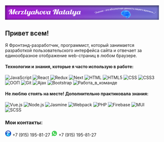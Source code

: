 ![Header](https://github.com/MerzlyakovaNatalya/MerzlyakovaNatalya/blob/main/assets/Jpg.jpg)

## Привет всем!
Я Фронтэнд-разработчик, программист, который занимается разработкой пользовательского интерфейса сайта и отвечает за единообразное отображение web-страниц в любом браузере.

#### Технологии и знания, которые я часто использую в работе:

![JavaScript](https://img.shields.io/badge/-JavaScript-000099?style=for-the-badge&logo=JavaScript)
![React](https://img.shields.io/badge/-React-000066?style=for-the-badge&logo=React)
![Redux](https://img.shields.io/badge/-Redux-333399?style=for-the-badge&logo=Redux)
![Next](https://img.shields.io/badge/-Next-333399?style=for-the-badge&logo=Next)
![HTML](https://img.shields.io/badge/-HTML-330066?style=for-the-badge&logo=HTML)
![HTML5](https://img.shields.io/badge/-HTML5-330099?style=for-the-badge&logo=HTML5)
![CSS](https://img.shields.io/badge/-CSS-3300cc?style=for-the-badge&logo=CSS)
![CSS3](https://img.shields.io/badge/-CSS3-6600ff?style=for-the-badge&logo=CSS3)
![ООП](https://img.shields.io/badge/-ООП-6633cc?style=for-the-badge&logo=ООП)
![Git](https://img.shields.io/badge/-Git-000033?style=for-the-badge&logo=Git)
![Ajax](https://img.shields.io/badge/-Ajax-000066?style=for-the-badge&logo=Ajax)
![Bootstrap](https://img.shields.io/badge/-Bootstrap-000099?style=for-the-badge&logo=Bootstrap)
![Работа_в_команде](https://img.shields.io/badge/-Работа_в_команде-ffcc00?style=for-the-badge&logo=appveyor)

#### Не люблю стоять на месте! Дополнительно практиковала знания:
![Vue.js](https://img.shields.io/badge/-Vue.js-cc3300?style=plastic&logo=Vue.js)
![Node.js](https://img.shields.io/badge/-Node.js-cc3300?style=plastic&logo=Node.js)
![Jasmine](https://img.shields.io/badge/-Jasmine-cc3300?style=plastic&logo=Jasmine)
![Webpack](https://img.shields.io/badge/-Webpack-cc3300?style=plastic&logo=Webpack)
![PHP](https://img.shields.io/badge/-PHP-cc3300?style=plastic&logo=PHP)
![Firebase](https://img.shields.io/badge/-Firebase-cc3300?style=plastic&logo=Firebase)
![MUI](https://img.shields.io/badge/-MUI-cc3300?style=plastic&logo=MUI)
![SCSS](https://img.shields.io/badge/-SCSS-cc3300?style=plastic&logo=SCSS)

### Мои контакты:
![img](https://github.com/MerzlyakovaNatalya/MerzlyakovaNatalya/blob/main/assets/phone.jpg) +7 (915) 195-81-27
![img](https://github.com/MerzlyakovaNatalya/MerzlyakovaNatalya/blob/main/assets/Whatsapp.jpg) +7 (915) 195-81-27 


